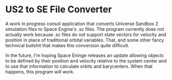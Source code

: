 # US2 to SE File Converter
A work in progress consol application that converts Universe Sandbox 2 simulation files to Space Engine's .sc files. The program currently does not actually work because .sc files do not support state vectors for velocity and position in place of traditional orbital variables. That, and some other fancy technical bullshit that makes this conversion quite difficult. 

In the future, I'm hoping Space Eninge releases an update allowing objects to be defined by their position and velocity relative to the system center and to use that information to calculate orbits and barycenters. When that happens, this program will work. 
